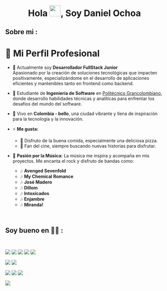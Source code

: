 <h1 align="center">Hola <img src="https://media.giphy.com/media/hvRJCLFzcasrR4ia7z/giphy.gif" width="35">, Soy Daniel Ochoa</h1>

## Sobre mi :
# 🌟 Mi Perfil Profesional

- 🏢 Actualmente soy **Desarrollador FullStack Junior**  
  Apasionado por la creación de soluciones tecnológicas que impacten positivamente, especializándome en el desarrollo de aplicaciones eficientes y mantenibles tanto en frontend como backend.

- 🏢 Estudiante de **Ingeniería de Software** en [Politécnico Grancolombiano](https://www.poli.edu.co/), donde desarrollo habilidades técnicas y analíticas para enfrentar los desafíos del mundo del software.

- 🏡 Vivo en **Colombia - bello**, una ciudad vibrante y llena de inspiración para la tecnología y la innovación.

- ⚡ **Me gusta:**  
  - 🍕 Disfruto de la buena comida, especialmente una deliciosa pizza.
  - 🎥 Fan del cine, siempre buscando nuevas historias para disfrutar.

- 🎸 **Pasión por la Música:**
  La música me inspira y acompaña en mis proyectos. Me encanta el rock y disfruto de bandas como:
  - 🎶 **Avenged Sevenfold** 
  - 🎶 **My Chemical Romance** 
  - 🎶 **José Madero** 
  - 🎶 **Dillom** 
  - 🎶 **Intoxicados** 
  - 🎶 **Enjambre** 
  - 🎶 **Miranda!** 


<br>

## Soy bueno en 🧑‍💻 :

<br>

<img src="https://img.icons8.com/color/48/000000/html-5--v1.png"/> <img src="https://img.icons8.com/color/48/000000/css3.png"/> <img src="https://img.icons8.com/color/48/000000/javascript--v1.png"/> <img src="https://img.icons8.com/office/48/000000/react.png"/> <img src="https://img.icons8.com/color/48/000000/nextjs.png"/>

<img src="https://img.icons8.com/color/48/000000/java-coffee-cup-logo--v1.png"/> <img src="https://img.icons8.com/officel/48/000000/php-logo.png"/> 

<img src="https://img.icons8.com/color/48/000000/mysql-logo.png"/> <img src="https://img.icons8.com/color/48/000000/mongodb.png"/> <img src="https://img.icons8.com/color/48/000000/firebase.png"/>

<img src="https://img.icons8.com/color/48/000000/npm.png"/>

<br>

